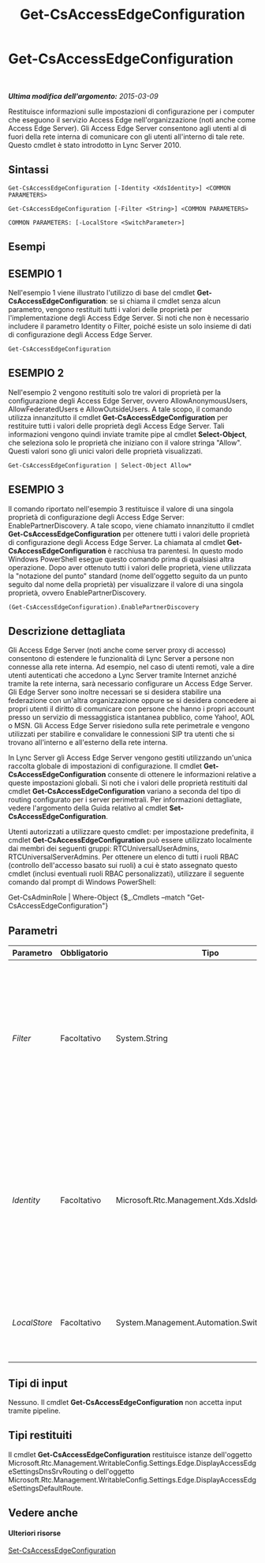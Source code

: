 ﻿---
title: Get-CsAccessEdgeConfiguration
TOCTitle: Get-CsAccessEdgeConfiguration
ms:assetid: 75a8a7e9-728f-4abd-87e9-593713ae39ee
ms:mtpsurl: https://technet.microsoft.com/it-it/library/Gg398574(v=OCS.15)
ms:contentKeyID: 49301005
ms.date: 08/24/2015
mtps_version: v=OCS.15
ms.translationtype: HT
---

# Get-CsAccessEdgeConfiguration

 

_**Ultima modifica dell'argomento:** 2015-03-09_

Restituisce informazioni sulle impostazioni di configurazione per i computer che eseguono il servizio Access Edge nell'organizzazione (noti anche come Access Edge Server). Gli Access Edge Server consentono agli utenti al di fuori della rete interna di comunicare con gli utenti all'interno di tale rete. Questo cmdlet è stato introdotto in Lync Server 2010.

## Sintassi

    Get-CsAccessEdgeConfiguration [-Identity <XdsIdentity>] <COMMON PARAMETERS>

    Get-CsAccessEdgeConfiguration [-Filter <String>] <COMMON PARAMETERS>

    COMMON PARAMETERS: [-LocalStore <SwitchParameter>]

## Esempi

## ESEMPIO 1

Nell'esempio 1 viene illustrato l'utilizzo di base del cmdlet **Get-CsAccessEdgeConfiguration**: se si chiama il cmdlet senza alcun parametro, vengono restituiti tutti i valori delle proprietà per l'implementazione degli Access Edge Server. Si noti che non è necessario includere il parametro Identity o Filter, poiché esiste un solo insieme di dati di configurazione degli Access Edge Server.

    Get-CsAccessEdgeConfiguration

## ESEMPIO 2

Nell'esempio 2 vengono restituiti solo tre valori di proprietà per la configurazione degli Access Edge Server, ovvero AllowAnonymousUsers, AllowFederatedUsers e AllowOutsideUsers. A tale scopo, il comando utilizza innanzitutto il cmdlet **Get-CsAccessEdgeConfiguration** per restituire tutti i valori delle proprietà degli Access Edge Server. Tali informazioni vengono quindi inviate tramite pipe al cmdlet **Select-Object**, che seleziona solo le proprietà che iniziano con il valore stringa "Allow". Questi valori sono gli unici valori delle proprietà visualizzati.

    Get-CsAccessEdgeConfiguration | Select-Object Allow*

## ESEMPIO 3

Il comando riportato nell'esempio 3 restituisce il valore di una singola proprietà di configurazione degli Access Edge Server: EnablePartnerDiscovery. A tale scopo, viene chiamato innanzitutto il cmdlet **Get-CsAccessEdgeConfiguration** per ottenere tutti i valori delle proprietà di configurazione degli Access Edge Server. La chiamata al cmdlet **Get-CsAccessEdgeConfiguration** è racchiusa tra parentesi. In questo modo Windows PowerShell esegue questo comando prima di qualsiasi altra operazione. Dopo aver ottenuto tutti i valori delle proprietà, viene utilizzata la "notazione del punto" standard (nome dell'oggetto seguito da un punto seguito dal nome della proprietà) per visualizzare il valore di una singola proprietà, ovvero EnablePartnerDiscovery.

    (Get-CsAccessEdgeConfiguration).EnablePartnerDiscovery

## Descrizione dettagliata

Gli Access Edge Server (noti anche come server proxy di accesso) consentono di estendere le funzionalità di Lync Server a persone non connesse alla rete interna. Ad esempio, nel caso di utenti remoti, vale a dire utenti autenticati che accedono a Lync Server tramite Internet anziché tramite la rete interna, sarà necessario configurare un Access Edge Server. Gli Edge Server sono inoltre necessari se si desidera stabilire una federazione con un'altra organizzazione oppure se si desidera concedere ai propri utenti il diritto di comunicare con persone che hanno i propri account presso un servizio di messaggistica istantanea pubblico, come Yahoo\!, AOL o MSN. Gli Access Edge Server risiedono sulla rete perimetrale e vengono utilizzati per stabilire e convalidare le connessioni SIP tra utenti che si trovano all'interno e all'esterno della rete interna.

In Lync Server gli Access Edge Server vengono gestiti utilizzando un'unica raccolta globale di impostazioni di configurazione. Il cmdlet **Get-CsAccessEdgeConfiguration** consente di ottenere le informazioni relative a queste impostazioni globali. Si noti che i valori delle proprietà restituiti dal cmdlet **Get-CsAccessEdgeConfiguration** variano a seconda del tipo di routing configurato per i server perimetrali. Per informazioni dettagliate, vedere l'argomento della Guida relativo al cmdlet **Set-CsAccessEdgeConfiguration**.

Utenti autorizzati a utilizzare questo cmdlet: per impostazione predefinita, il cmdlet **Get-CsAccessEdgeConfiguration** può essere utilizzato localmente dai membri dei seguenti gruppi: RTCUniversalUserAdmins, RTCUniversalServerAdmins. Per ottenere un elenco di tutti i ruoli RBAC (controllo dell'accesso basato sui ruoli) a cui è stato assegnato questo cmdlet (inclusi eventuali ruoli RBAC personalizzati), utilizzare il seguente comando dal prompt di Windows PowerShell:

Get-CsAdminRole | Where-Object {$\_.Cmdlets –match "Get-CsAccessEdgeConfiguration"}

## Parametri


<table>
<colgroup>
<col style="width: 25%" />
<col style="width: 25%" />
<col style="width: 25%" />
<col style="width: 25%" />
</colgroup>
<thead>
<tr class="header">
<th>Parametro</th>
<th>Obbligatorio</th>
<th>Tipo</th>
<th>Descrizione</th>
</tr>
</thead>
<tbody>
<tr class="odd">
<td><p><em>Filter</em></p></td>
<td><p>Facoltativo</p></td>
<td><p>System.String</p></td>
<td><p>Consente di utilizzare i caratteri jolly per specificare le impostazioni di configurazione degli Access Edge Server da ottenere. Poiché esiste una sola istanza globale di queste impostazioni, il parametro Filter non è necessario. Tuttavia, se lo si preferisce, è possibile utilizzare una sintassi simile alla seguente per recuperare le impostazioni globali: -Identity &quot;g*&quot;.</p></td>
</tr>
<tr class="even">
<td><p><em>Identity</em></p></td>
<td><p>Facoltativo</p></td>
<td><p>Microsoft.Rtc.Management.Xds.XdsIdentity</p></td>
<td><p>Identificatore univoco delle impostazioni di configurazione dell'Access Edge Server da ottenere. Poiché può esistere una sola istanza globale di queste impostazioni, non è necessario includere il parametro Identity quando si chiama il cmdlet <strong>Get-CsAccessEdgeConfiguration</strong>. È tuttavia, possibile utilizzare la sintassi seguente per recuperare le impostazioni globali: -Identity global.</p></td>
</tr>
<tr class="odd">
<td><p><em>LocalStore</em></p></td>
<td><p>Facoltativo</p></td>
<td><p>System.Management.Automation.SwitchParameter</p></td>
<td><p>Consente di recuperare i dati di configurazione di Access Edge Server dalla copia locale di archivio di gestione centrale invece che da archivio di gestione centrale.</p></td>
</tr>
</tbody>
</table>


## Tipi di input

Nessuno. Il cmdlet **Get-CsAccessEdgeConfiguration** non accetta input tramite pipeline.

## Tipi restituiti

Il cmdlet **Get-CsAccessEdgeConfiguration** restituisce istanze dell'oggetto Microsoft.Rtc.Management.WritableConfig.Settings.Edge.DisplayAccessEdgeSettingsDnsSrvRouting o dell'oggetto Microsoft.Rtc.Management.WritableConfig.Settings.Edge.DisplayAccessEdgeSettingsDefaultRoute.

## Vedere anche

#### Ulteriori risorse

[Set-CsAccessEdgeConfiguration](set-csaccessedgeconfiguration.md)

